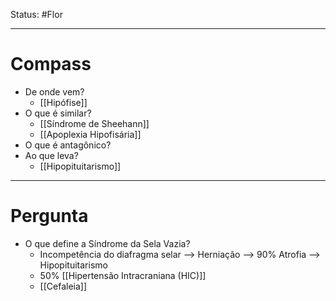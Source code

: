 Status: #Flor 

---
# Compass
- De onde vem?
	- [[Hipófise]]
- O que é similar?
	- [[Síndrome de Sheehann]]
	- [[Apoplexia Hipofisária]]
- O que é antagônico?
- Ao que leva?
	- [[Hipopituitarismo]]
----
# Pergunta
- O que define a Síndrome da Sela Vazia?
	- Incompetência do diafragma selar --> Herniação --> 90% Atrofia --> Hipopituitarismo 
	- 50% [[Hipertensão Intracraniana (HIC)]]
	- [[Cefaleia]]